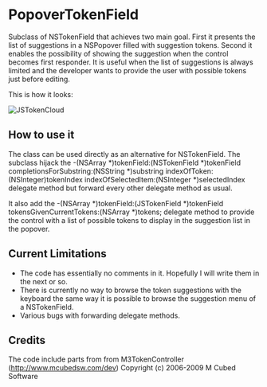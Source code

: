 PopoverTokenField
=================

Subclass of NSTokenField that achieves two main goal. First it presents the list of
suggestions in a NSPopover filled with suggestion tokens. Second it enables the 
possibility of showing the suggestion when the control becomes first responder.
It is useful when the list of suggestions is always limited and the developer wants to
provide the user with possible tokens just before editing.

This is how it looks:

![JSTokenCloud](http://s10.postimage.org/f6rd4sbyh/Screen_Shot.png)

How to use it
-----------------

The class can be used directly as an alternative for NSTokenField. The subclass hijack the
-(NSArray *)tokenField:(NSTokenField *)tokenField completionsForSubstring:(NSString *)substring indexOfToken:(NSInteger)tokenIndex indexOfSelectedItem:(NSInteger *)selectedIndex
delegate method but forward every other delegate method as usual.

It also add the -(NSArray *)tokenField:(JSTokenField *)tokenField tokensGivenCurrentTokens:(NSArray *)tokens;
delegate method to provide the control with a list of possible tokens to display in the
suggestion list in the popover.

Current Limitations
-----------------

* The code has essentially no comments in it. Hopefully I will write them in the next
or so.
* There is currently no way to browse the token suggestions with the keyboard the same 
way it is possible to browse the suggestion menu of a NSTokenField.
* Various bugs with forwarding delegate methods.

Credits
-----------------

The code include parts from from M3TokenController (http://www.mcubedsw.com/dev)
Copyright (c) 2006-2009 M Cubed Software
